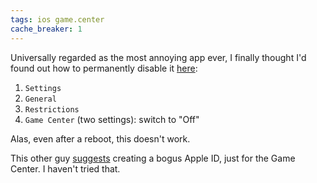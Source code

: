 ```yaml
---
tags: ios game.center
cache_breaker: 1
---
```


Universally regarded as the most annoying app ever, I finally thought I'd found out how to permanently disable it [here](http://sharechair.wordpress.com/2013/01/02/how-to-stop-annoying-game-center-pop-ups-on-the-iphone-and-ipad/):

1.  `Settings`
2.  `General`
3.  `Restrictions`
4.  `Game Center` (two settings): switch to "Off"

Alas, even after a reboot, this doesn't work.

This other guy [suggests](https://discussions.apple.com/message/21181332#21181332) creating a bogus Apple ID, just for the Game Center. I haven't tried that.

